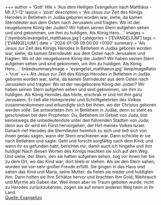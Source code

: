 +++
author = 'Gott'
title = 'Aus dem Heiligen Evangelium nach Matthäus - Mt 2,1-12'
layout = 'post'
description = 'Als Jesus zur Zeit des Königs Herodes in Betlehem in Judäa geboren worden war, siehe, da kamen Sterndeuter aus dem Osten nach Jerusalem und fragten: Wo ist der neugeborene König der Juden? Wir haben seinen Stern aufgehen sehen und sind gekommen, um ihm zu huldigen. Als König Hero....'
images = ['/symbols/evangelist_matthaeus.jpg']
categories = ['EVANGELIUM']
tags = ['EVANGELIUM']
date = '2024-01-06 09:00:00 +0100'
summary = 'Als Jesus zur Zeit des Königs Herodes in Betlehem in Judäa geboren worden war, siehe, da kamen Sterndeuter aus dem Osten nach Jerusalem und fragten: Wo ist der neugeborene König der Juden? Wir haben seinen Stern aufgehen sehen und sind gekommen, um ihm zu huldigen. Als König Hero....'
linkedsummaryImage = 'evangelist_matthaeus.jpg'
keepImageRatio = 'true'
+++
Als Jesus zur Zeit des Königs Herodes in Betlehem in Judäa geboren worden war, siehe, da kamen Sterndeuter aus dem Osten nach Jerusalem
und fragten: Wo ist der neugeborene König der Juden? Wir haben seinen Stern aufgehen sehen und sind gekommen, um ihm zu huldigen.
Als König Herodes das hörte, erschrak er und mit ihm ganz Jerusalem.<!--more-->
Er ließ alle Hohepriester und Schriftgelehrten des Volkes zusammenkommen und erkundigte sich bei ihnen, wo der Christus geboren werden solle.
Sie antworteten ihm: in Betlehem in Judäa; denn so steht es geschrieben bei dem Propheten:
Du, Betlehem im Gebiet von Juda, bist keineswegs die unbedeutendste unter den führenden Städten von Juda; denn aus dir wird ein Fürst hervorgehen, der Hirt meines Volkes Israel.
Danach rief Herodes die Sterndeuter heimlich zu sich und ließ sich von ihnen genau sagen, wann der Stern erschienen war.
Dann schickte er sie nach Betlehem und sagte: Geht und forscht sorgfältig nach dem Kind; und wenn ihr es gefunden habt, berichtet mir, damit auch ich hingehe und ihm huldige!
Nach diesen Worten des Königs machten sie sich auf den Weg. Und siehe, der Stern, den sie hatten aufgehen sehen, zog vor ihnen her bis zu dem Ort, wo das Kind war; dort blieb er stehen.
Als sie den Stern sahen, wurden sie von sehr großer Freude erfüllt.
Sie gingen in das Haus und sahen das Kind und Maria, seine Mutter; da fielen sie nieder und huldigten ihm. Dann holten sie ihre Schätze hervor und brachten ihm Gold, Weihrauch und Myrrhe als Gaben dar.
Weil ihnen aber im Traum geboten wurde, nicht zu Herodes zurückzukehren, zogen sie auf einem anderen Weg heim in ihr Land.<br> [Quelle: Evangelizo](https://evangeliumtagfuertag.org/DE/gospel)
